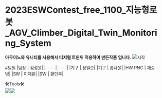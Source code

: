 # 2023ESWContest_free_1100_지능형로봇_AGV_Climber_Digital_Twin_Monitoring_System
**아두이노와 유니티를 사용해서 디지털 트윈위 적용하여 만든작품 입니다.**
![시작](https://github.com/BakedSweetPotatoChae/2023ESWContest_free_1100/assets/137213524/ecd5cca4-1dc8-4114-b039-369665b1f7bc)

#팀원
|팀장 | 김성윤|
|-----|-----|
|기구 | 장일준|
|기구 | 황나윤|
|HW PNG | 채승병|
|SW | 이재훈|
|SW | 황인우|


🛠Tools🛠<br>
<img src="https://img.shields.io/badge/Arduino-00878F?style=flat&logo=Arduino&logoColor=white"/><img src="https://img.shields.io/badge/unity-FFFFFF?style=flat&logo=unity&logoColor=white"/>

